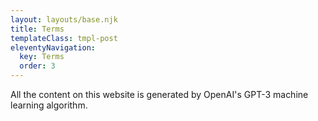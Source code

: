```yaml
---
layout: layouts/base.njk
title: Terms
templateClass: tmpl-post
eleventyNavigation:
  key: Terms
  order: 3
---
```



All the content on this website is generated by OpenAI's GPT-3 machine learning algorithm.